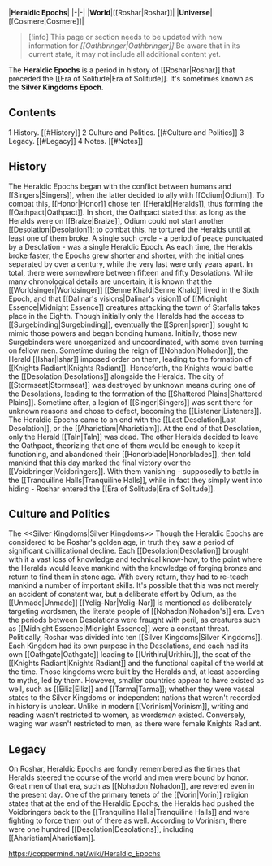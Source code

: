 |**Heraldic Epochs**|
|-|-|
|**World**|[[Roshar\|Roshar]]|
|**Universe**|[[Cosmere\|Cosmere]]|

> [!info] This page or section needs to be updated with new information for *[[Oathbringer\|Oathbringer]]*!Be aware that in its current state, it may not include all additional content yet.

The **Heraldic Epochs** is a period in history of [[Roshar\|Roshar]] that preceded the [[Era of Solitude\|Era of Solitude]]. It's sometimes known as the **Silver Kingdoms Epoch**.

## Contents

1 History. [[#History]] 
2 Culture and Politics. [[#Culture and Politics]] 
3 Legacy. [[#Legacy]] 
4 Notes. [[#Notes]] 


## History
 
The Heraldic Epochs began with the conflict between humans and [[Singers\|Singers]], when the latter decided to ally with [[Odium\|Odium]]. To combat this, [[Honor\|Honor]] chose ten [[Herald\|Heralds]], thus forming the [[Oathpact\|Oathpact]]. In short, the Oathpact stated that as long as the Heralds were on [[Braize\|Braize]], Odium could not start another [[Desolation\|Desolation]]; to combat this, he tortured the Heralds until at least one of them broke. A single such cycle - a period of peace punctuated by a Desolation - was a single Heraldic Epoch. As each time, the Heralds broke faster, the Epochs grew shorter and shorter, with the initial ones separated by over a century, while the very last were only years apart. In total, there were somewhere between fifteen and fifty Desolations. While many chronological details are uncertain, it is known that the [[Worldsinger\|Worldsinger]] [[Senne Khald\|Senne Khald]] lived in the Sixth Epoch, and that [[Dalinar's visions\|Dalinar's vision]] of [[Midnight Essence\|Midnight Essence]] creatures attacking the town of Starfalls takes place in the Eighth.
Though initially only the Heralds had the access to [[Surgebinding\|Surgebinding]], eventually the [[Spren\|spren]] sought to mimic those powers and began bonding humans. Initially, those new Surgebinders were unorganized and uncoordinated, with some even turning on fellow men. Sometime during the reign of [[Nohadon\|Nohadon]], the Herald [[Ishar\|Ishar]] imposed order on them, leading to the formation of [[Knights Radiant\|Knights Radiant]]. Henceforth, the Knights would battle the [[Desolation\|Desolations]] alongside the Heralds.
The city of [[Stormseat\|Stormseat]] was destroyed by unknown means during one of the Desolations, leading to the formation of the [[Shattered Plains\|Shattered Plains]]. Sometime after, a legion of [[Singer\|Singers]] was sent there for unknown reasons and chose to defect, becoming the [[Listener\|Listeners]].
The Heraldic Epochs came to an end with the [[Last Desolation\|Last Desolation]], or the [[Aharietiam\|Aharietiam]]. At the end of that Desolation, only the Herald [[Taln\|Taln]] was dead. The other Heralds decided to leave the Oathpact, theorizing that one of them would be enough to keep it functioning, and abandoned their [[Honorblade\|Honorblades]], then told mankind that this day marked the final victory over the [[Voidbringer\|Voidbringers]]. With them vanishing - supposedly to battle in the [[Tranquiline Halls\|Tranquiline Halls]], while in fact they simply went into hiding - Roshar entered the [[Era of Solitude\|Era of Solitude]].

## Culture and Politics
  The <<Silver Kingdoms\|Silver Kingdoms>>
Though the Heraldic Epochs are considered to be Roshar's golden age, in truth they saw a period of significant civillizational decline. Each [[Desolation\|Desolation]] brought with it a vast loss of knowledge and technical know-how, to the point where the Heralds would leave mankind with the knowledge of forging bronze and return to find them in stone age. With every return, they had to re-teach mankind a number of important skills.
It's possible that this was not merely an accident of constant war, but a deliberate effort by Odium, as the [[Unmade\|Unmade]] [[Yelig-Nar\|Yelig-Nar]] is mentioned as deliberately targeting wordsmen, the literate people of [[Nohadon\|Nohadon's]] era. Even the periods between Desolations were fraught with peril, as creatures such as [[Midnight Essence\|Midnight Essence]] were a constant threat.
Politically, Roshar was divided into ten [[Silver Kingdoms\|Silver Kingdoms]]. Each Kingdom had its own purpose in the Desolations, and each had its own [[Oathgate\|Oathgate]] leading to [[Urithiru\|Urithiru]], the seat of the [[Knights Radiant\|Knights Radiant]] and the functional capital of the world at the time. Those kingdoms were built by the Heralds and, at least according to myths, led by them. However, smaller countries appear to have existed as well, such as [[Eiliz\|Eiliz]] and [[Tarma\|Tarma]]; whether they were vassal states to the Silver Kingdoms or independent nations that weren't recorded in history is unclear.
Unlike in modern [[Vorinism\|Vorinism]], writing and reading wasn't restricted to women, as words*men* existed. Conversely, waging war wasn't restricted to men, as there were female Knights Radiant.

## Legacy
On Roshar, Heraldic Epochs are fondly remembered as the times that Heralds steered the course of the world and men were bound by honor. Great men of that era, such as [[Nohadon\|Nohadon]], are revered even in the present day.
One of the primary tenets of the [[Vorin\|Vorin]] religion states that at the end of the Heraldic Epochs, the Heralds had pushed the Voidbringers back to the [[Tranquiline Halls\|Tranquiline Halls]] and were fighting to force them out of there as well. According to Vorinism, there were one hundred [[Desolation\|Desolations]], including [[Aharietiam\|Aharietiam]].



https://coppermind.net/wiki/Heraldic_Epochs
